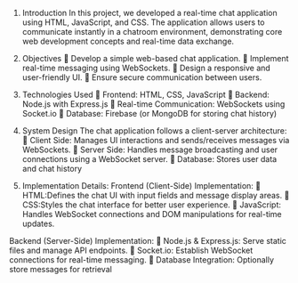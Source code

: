  1. Introduction
 In this project, we developed a real-time chat application using HTML,
 JavaScript, and CSS. The application allows users to communicate instantly in
 a chatroom environment, demonstrating core web development concepts and
 real-time data exchange.

 2. Objectives
  Develop a simple web-based chat application.
  Implement real-time messaging using WebSockets.
  Design a responsive and user-friendly UI.
  Ensure secure communication between users.

 3. Technologies Used
  Frontend: HTML, CSS, JavaScript
  Backend: Node.js with Express.js
  Real-time Communication: WebSockets using Socket.io
  Database: Firebase (or MongoDB for storing chat history)

 4. System Design
 The chat application follows a client-server architecture:
  Client Side: Manages UI interactions and sends/receives messages via
 WebSockets.
  Server Side: Handles message broadcasting and user connections
 using a WebSocket server.
  Database: Stores user data and chat history

 5. Implementation Details:
 Frontend (Client-Side) Implementation:
  HTML:Defines the chat UI with input fields and message display areas.
  CSS:Styles the chat interface for better user experience.
  JavaScript: Handles WebSocket connections and DOM manipulations
 for real-time updates.

 Backend (Server-Side) Implementation:
  Node.js & Express.js: Serve static files and manage API endpoints.
  Socket.io: Establish WebSocket connections for real-time messaging.
  Database Integration: Optionally store messages for retrieval
